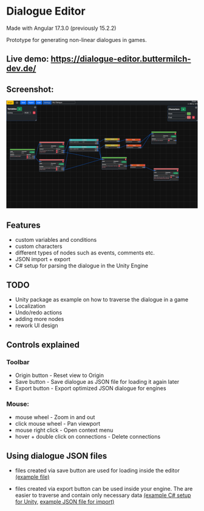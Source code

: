 # Dialogue Editor

Made with Angular 17.3.0 (previously 15.2.2)

Prototype for generating non-linear dialogues in games.

## Live demo: https://dialogue-editor.buttermilch-dev.de/

## Screenshot:

![Zoom-Out](https://raw.githubusercontent.com/MangoButtermilch/dialogue-editor/main/screenshots/example-dialogue-zoom-out.png)


## Features
- custom variables and conditions
- custom characters
- different types of nodes such as events, comments etc.
- JSON import + export
- C# setup for parsing the dialogue in the Unity Engine

## TODO
- Unity package as example on how to traverse the dialogue in a game
- Localization
- Undo/redo actions
- adding more nodes
- rework UI design

## Controls explained

### Toolbar
- Origin button - Reset view to Origin
- Save button - Save dialogue as JSON file for loading it again later
- Export button - Export optimized JSON dialogue for engines
### Mouse:
- mouse wheel - Zoom in and out
- click mouse wheel - Pan viewport
- mouse right click - Open context menu
- hover + double click on connections - Delete connections

## Using dialogue JSON files
- files created via save button are used for loading inside the editor [(example file)](https://github.com/MangoButtermilch/dialogue-editor/blob/main/example_files/My-Dialogue.json)

- files created via export button can be used inside your engine. The are easier to traverse and contain only necessary data [(example C# setup for Unity,](https://github.com/MangoButtermilch/dialogue-editor/tree/main/Unity_Setup/Scripts) [example JSON file for import)](https://github.com/MangoButtermilch/dialogue-editor/blob/main/example_files/My-Dialogue-export.json)


